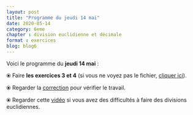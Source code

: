 ```yaml
---
layout: post
title: "Programme du jeudi 14 mai"
date: 2020-05-14
category: 6eme
chapter : division euclidienne et décimale
format : exercices
blog: blog6
---
```


Voici le programme du <b>jeudi 14 mai</b> :

⦿ Faire <strong>les exercices 3 et 4</strong> (si vous ne voyez pas le fichier, <a href="/exercices/6eme/6eme_exercices_jeudi_14_mai_2020.pdf">cliquer ici</a>).

<object data="/exercices/6eme/6eme_exercices_jeudi_14_mai_2020.pdf" width="100%" height="500" type='application/pdf'></object>

⦿ Regarder la <a class="correction" href="/exercices/6eme/6eme_exercices_jeudi_14_mai_2020_corrections.pdf">correction</a> pour vérifier le travail.
 
⦿ Regarder cette <a class="video" href="https://youtu.be/2Ocfhucc58g">vidéo</a> si vous avez des difficultés à faire des divisions euclidiennes.
